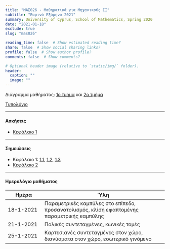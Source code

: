 ```yaml
---
title: "ΜΑΣ026 - Μαθηματικά για Μηχανικούς ΙΙ"
subtitle: "Εαρινό Εξάμηνο 2021"
summary: University of Cyprus, School of Mathematics, Spring 2020
date: "2021-01-18"
exclude: true
slug: "mas026"

reading_time: false  # Show estimated reading time?
share: false  # Show social sharing links?
profile: false  # Show author profile?
comments: false  # Show comments?

# Optional header image (relative to `static/img/` folder).
header:
  caption: ""
  image: ""
---
```


Διάγραμμα μαθήματος: [1ο τμήμα](/teaching/mas026/mas026.1_spring_2021_syllabus.pdf) και [2ο τμήμα](/teaching/mas026/mas026.2_spring_2021_syllabus.pdf)

[Τυπολόγιο](/teaching/mas026/typologio_mas026.pdf)

---

#### Ασκήσεις

- [Κεφάλαιο 1](/teaching/mas026/mas026_exercises_1.pdf)


---

#### Σημειώσεις

- Κεφάλαιο 1: [1.1](/teaching/mas026/slides/1.1.parametric_curves.pdf), [1.2](/teaching/mas026/slides/1.2.polar_coordinates.pdf), [1.3](/teaching/mas026/slides/1.3.conic_sections.pdf)
- [Κεφάλαιο 2](/teaching/mas026/slides/2.Three_Dimensional_Space.pdf)

---

#### Ημερολόγιο μαθήματος
| Ημέρα <div style="width:100px"></div> | Ύλη |
| ------------------------------------- | --- |
| 18-1-2021 | Παραμετρικές καμπύλες στο επίπεδο, προσανατολισμός, κλίση εφαπτομένης παραμετρικής καμπύλης |
| 21-1-2021 | Πολικές συντεταγμένες, κωνικές τομές |
| 25-1-2021 | Καρτεσιανές συντεταγμένες στον χώρο, διανύσματα στον χώρο, εσωτερικό γινόμενο |



